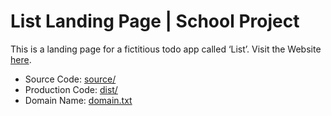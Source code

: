 # List Landing Page | School Project

This is a landing page for a fictitious todo app called ‘List’. Visit the Website [here](https://listapp.netlify.com).    

* Source Code: [source/](https://github.com/dmnkhfr/list-landingpage/tree/master/source)  
* Production Code: [dist/](https://github.com/dmnkhfr/list-landingpage/tree/master/dist)  
* Domain Name: [domain.txt](https://github.com/dmnkhfr/list-landingpage/blob/master/domain.txt)

